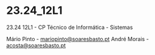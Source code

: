 # 23.24_12L1
23.24 12L1 - CP Técnico de Informática - Sistemas

Mário Pinto - mariopinto@soaresbasto.pt
André Morais - acosta@soaresbasto.pt